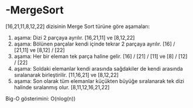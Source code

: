 # -MergeSort
[16,21,11,8,12,22] dizisinin Merge Sort türüne göre aşamaları:
1. aşama:
Dizi 2 parçaya ayrılır.
[16,21,11] ve [8,12,22]
2. aşama:
Bölünen parçalar kendi içinde tekrar 2 parçaya ayrılır.
[16] / [21,11] ve [8,12] / [22] 
3. aşama:
Her bir eleman tek parça haline gelir.
[16] / [21] / [11] ve [8] / [12] / [22]
4. aşama:
Soldaki elemanlar kendi arasında sağdakiler de kendi arasında sıralanarak birleştirilir.
[11,16,21] ve [8,12,22]
5. aşama:
Son olarak tüm elemanlar küçükten büyüğe sıralanarak tek dizi halinde sıralanmış olur.
[8,11,12,16,21,22]

Big-O gösterimini: O(nlog(n))

